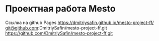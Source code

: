 # Проектная работа Mesto
<a>Ссылка на github Pages https://dmitriysafin.github.io/mesto-project-ff/</a>
git@github.com:DmitriySafin/mesto-project-ff.git
https://github.com/DmitriySafin/mesto-project-ff.git
